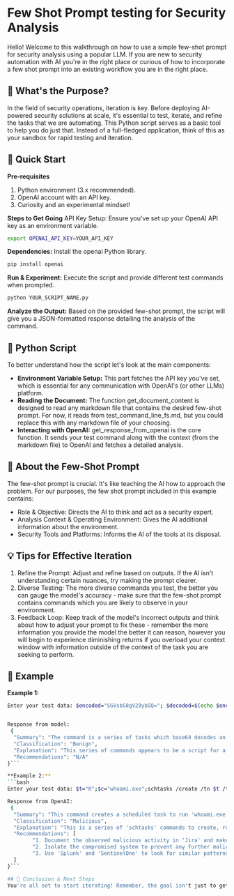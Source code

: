 # Few Shot Prompt testing for Security Analysis

Hello! Welcome to this walkthrough on how to use a simple few-shot prompt for security analysis using a popular LLM. If you are new to security automation with AI you're in the right place or curious of how to incorporate a few shot prompt into an existing workflow you are in the right place.

## 🤖 What's the Purpose?
In the field of security operations, iteration is key. Before deploying AI-powered security solutions at scale, it's essential to test, iterate, and refine the tasks that we are automating. This Python script serves as a basic tool to help you do just that. Instead of a full-fledged application, think of this as your sandbox for rapid testing and iteration.

## 🚀 Quick Start
**Pre-requisites**
1. Python environment (3.x recommended).
2. OpenAI account with an API key.
3. Curiosity and an experimental mindset!

**Steps to Get Going**
API Key Setup: Ensure you've set up your OpenAI API key as an environment variable.

```bash
export OPENAI_API_KEY=YOUR_API_KEY
```

**Dependencies:** Install the openai Python library.

```bash
pip install openai
```

**Run & Experiment:** Execute the script and provide different test commands when prompted.

```bash
python YOUR_SCRIPT_NAME.py
```
**Analyze the Output:** Based on the provided few-shot prompt, the script will give you a JSON-formatted response detailing the analysis of the command.

## 📖 Python Script
To better understand how the script let's look at the main components:

* **Environment Variable Setup:** This part fetches the API key you've set, which is essential for any communication with OpenAI's (or other LLMs) platform.
* **Reading the Document:** The function get_document_content is designed to read any markdown file that contains the desired few-shot prompt. For now, it reads from test_command_line_fs.md, but you could replace this with any markdown file of your choosing.
* **Interacting with OpenAI:** get_response_from_openai is the core function. It sends your test command along with the context (from the markdown file) to OpenAI and fetches a detailed analysis.

## 🧠 About the Few-Shot Prompt
The few-shot prompt is crucial. It's like teaching the AI how to approach the problem. For our purposes, the few shot prompt included in this example contains:

* Role & Objective: Directs the AI to think and act as a security expert.
* Analysis Context & Operating Environment: Gives the AI additional information about the environment.
* Security Tools and Platforms: Informs the AI of the tools at its disposal.

## 💡 Tips for Effective Iteration
1. Refine the Prompt: Adjust and refine based on outputs. If the AI isn't understanding certain nuances, try making the prompt clearer.
2. Diverse Testing: The more diverse commands you test, the better you can gauge the model's accuracy - make sure that the few-shot prompt contains commands which you are likely to observe in your environment.
3. Feedback Loop: Keep track of the model's incorrect outputs and think about how to adjust your prompt to fix these - remember the more information you provide the model the better it can reason, however you will begin to experience diminishing returns if you overload your context window with information outside of the context of the task you are seeking to perform.

## 📝 Example

**Example 1:**
```bash
Enter your test data: $encoded="SGVsbG8gV29ybGQ="; $decoded=$(echo $encoded | base64 --decode); $dir_name="./tmp_$(date +%N)"; mkdir $dir_name && cd $dir_name; $file_name="data_$(head /dev/urandom | tr -dc A-Za-z0-9 | head -c 13).txt"; echo $decoded > $file_name; cat $file_name | rev; rm -rf $dir_name;


Response from model:
 {
  "Summary": "The command is a series of tasks which base64 decodes an encoded string, dynamically create a temporary directory, create a random text file inside the directory, save the decoded string to the file, reverse the string contents, display it, and eventually delete the directory.",
  "Classification": "Benign",
  "Explanation": "This series of commands appears to be a script for a benign operation. The 'base64' command is used for decoding a base64 encoded string. '$dir_name' is a variable set to a directory name dynamically using the date command. 'mkdir' and 'cd' commands are used to create and change into said directory. '$file_name' variable is set dynamically to a file name including a random string generated by 'head /dev/urandom | tr -dc A-Za-z0-9 | head -c 13'. The 'echo' command writes the decoded string into the file. The 'cat' with 'rev' command reads and reverses the content of the file. Finally, 'rm -rf $dir_name' is used to remove the directory and its contents. While some individual commands could be misused in harmful ways, in this context they are being used for benign operations such as encoding/decoding strings, file creation, reading, and deletion.",
  "Recommendations": "N/A"
}```

**Example 2:**
```bash
Enter your test data: $t="R";$c="whoami.exe";schtasks /create /tn $t /tr $c /sc once /st 00:00 /ru SYSTEM;schtasks /run /tn $t;schtasks /delete /tn $t /f

Response from OpenAI:
 {
  "Summary": "This command creates a scheduled task to run 'whoami.exe' as SYSTEM, initiates the scheduled task, then deletes the task.",
  "Classification": "Malicious",
  "Explanation": "This is a series of 'schtasks' commands to create, run, and delete a task that will execute 'whoami.exe' as the SYSTEM user at a scheduled time, in this case, at '00:00'. The '/ru SYSTEM' option means the task runs with SYSTEM privileges, the highest level of permissions. 'whoami.exe' is a command-line utility that outputs the username of the user running the command; if run as SYSTEM, it signifies an escalation of privileges which is a common technique seen in attacks. The creation and subsequent deletion of the task after running could be an attempt to erase traces of the malicious activity.",
  "Recommendations": [
        "1. Document the observed malicious activity in 'Jira' and make sure to flag it as a major security incident. Include details such as the commands used, user, timestamps, and system.",
        "2. Isolate the compromised system to prevent any further malicious activities. Use Nessus or similar tools to scan the machine for any other potential threats or alterations.",
        "3. Use 'Splunk' and 'SentinelOne' to look for similar patterns of actions across the organization's environment, focusing on other occurrences of the 'schtasks' command with SYSTEM privileges."
  ]
}```

## 🌱 Conclusion & Next Steps
You're all set to start iterating! Remember, the goal isn't just to get the model to do every aspect of your work, but to focus on discrete tasks that can be tailored to your specific circumstance. Once you're confident with the results you are recieving, you can then think about scaling or integrating it into larger security automation workflows.
